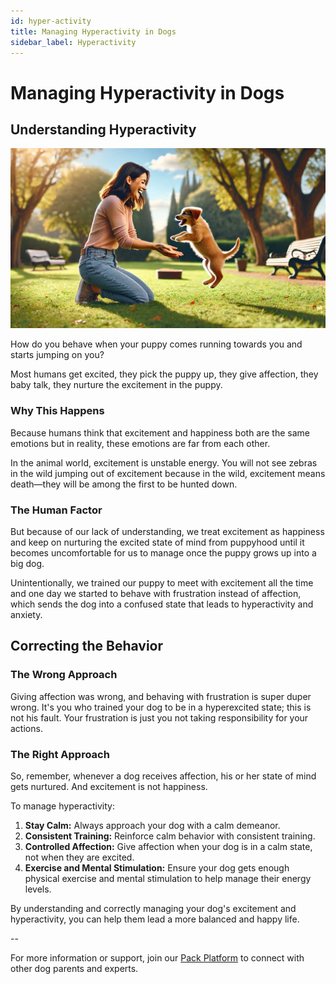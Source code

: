 ```yaml
---
id: hyper-activity
title: Managing Hyperactivity in Dogs
sidebar_label: Hyperactivity
---
```


# Managing Hyperactivity in Dogs

## Understanding Hyperactivity

![OhMyDog Rocks Banner](../../../static/img/Hyperactivity-Cover.jpg)


How do you behave when your puppy comes running towards you and starts jumping on you?

Most humans get excited, they pick the puppy up, they give affection, they baby talk, they nurture the excitement in the puppy.

### Why This Happens

Because humans think that excitement and happiness both are the same emotions but in reality, these emotions are far from each other.

In the animal world, excitement is unstable energy. You will not see zebras in the wild jumping out of excitement because in the wild, excitement means death—they will be among the first to be hunted down.

### The Human Factor

But because of our lack of understanding, we treat excitement as happiness and keep on nurturing the excited state of mind from puppyhood until it becomes uncomfortable for us to manage once the puppy grows up into a big dog.

Unintentionally, we trained our puppy to meet with excitement all the time and one day we started to behave with frustration instead of affection, which sends the dog into a confused state that leads to hyperactivity and anxiety.

## Correcting the Behavior

### The Wrong Approach

Giving affection was wrong, and behaving with frustration is super duper wrong. It's you who trained your dog to be in a hyperexcited state; this is not his fault. Your frustration is just you not taking responsibility for your actions.

### The Right Approach

So, remember, whenever a dog receives affection, his or her state of mind gets nurtured. And excitement is not happiness.

To manage hyperactivity:
1. **Stay Calm:** Always approach your dog with a calm demeanor.
2. **Consistent Training:** Reinforce calm behavior with consistent training.
3. **Controlled Affection:** Give affection when your dog is in a calm state, not when they are excited.
4. **Exercise and Mental Stimulation:** Ensure your dog gets enough physical exercise and mental stimulation to help manage their energy levels.

By understanding and correctly managing your dog's excitement and hyperactivity, you can help them lead a more balanced and happy life.

--

For more information or support, join our [Pack Platform](/pack-platform) to connect with other dog parents and experts.
